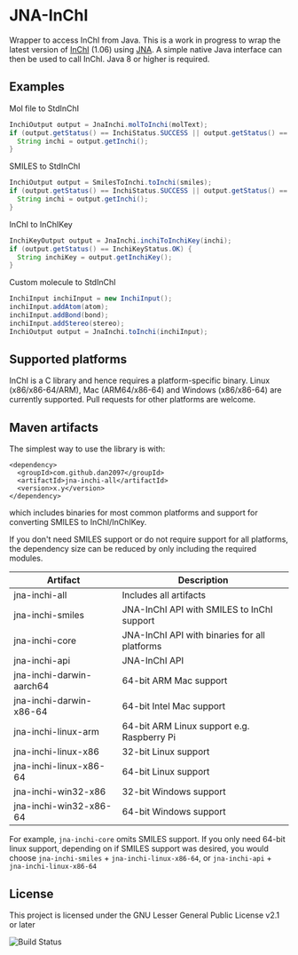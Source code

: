 # JNA-InChI
Wrapper to access InChI from Java. This is a work in progress to wrap the latest version of [InChI](https://www.inchi-trust.org/) (1.06) using [JNA](https://github.com/java-native-access/jna). A simple native Java interface can then be used to call InChI.
Java 8 or higher is required.

## Examples
Mol file to StdInChI
```java
InchiOutput output = JnaInchi.molToInchi(molText);
if (output.getStatus() == InchiStatus.SUCCESS || output.getStatus() == InchiStatus.WARNING) {
  String inchi = output.getInchi();
}
```

SMILES to StdInChI
```java
InchiOutput output = SmilesToInchi.toInchi(smiles);
if (output.getStatus() == InchiStatus.SUCCESS || output.getStatus() == InchiStatus.WARNING) {
  String inchi = output.getInchi();
}
```

InChI to InChIKey
```java
InchiKeyOutput output = JnaInchi.inchiToInchiKey(inchi);
if (output.getStatus() == InchiKeyStatus.OK) {
  String inchiKey = output.getInchiKey();
}
```

Custom molecule to StdInChI
```java
InchiInput inchiInput = new InchiInput();
inchiInput.addAtom(atom);
inchiInput.addBond(bond);
inchiInput.addStereo(stereo);
InchiOutput output = JnaInchi.toInchi(inchiInput);
```

## Supported platforms
InChI is a C library and hence requires a platform-specific binary. Linux (x86/x86-64/ARM), Mac (ARM64/x86-64) and Windows (x86/x86-64) are currently supported. Pull requests for other platforms are welcome.

## Maven artifacts
The simplest way to use the library is with:
```
<dependency>
  <groupId>com.github.dan2097</groupId>
  <artifactId>jna-inchi-all</artifactId>
  <version>x.y</version>
</dependency>
```
which includes binaries for most common platforms and support for converting SMILES to InChI/InChIKey.

If you don't need SMILES support or do not require support for all platforms, the dependency size can be reduced by only including the required modules.

| Artifact                 | Description                                   |
|--------------------------|-----------------------------------------------|
| jna-inchi-all            | Includes all artifacts                        |
| jna-inchi-smiles         | JNA-InChI API with SMILES to InChI support    |
| jna-inchi-core           | JNA-InChI API with binaries for all  platforms|
| jna-inchi-api            | JNA-InChI API                                 |
| jna-inchi-darwin-aarch64 | 64-bit ARM Mac support                        |
| jna-inchi-darwin-x86-64  | 64-bit Intel Mac support                      |
| jna-inchi-linux-arm      | 64-bit ARM Linux support e.g. Raspberry Pi    |
| jna-inchi-linux-x86      | 32-bit Linux support                          |
| jna-inchi-linux-x86-64   | 64-bit Linux support                          |
| jna-inchi-win32-x86      | 32-bit Windows support                        |
| jna-inchi-win32-x86-64   | 64-bit Windows support                        |

For example, `jna-inchi-core` omits SMILES support. If you only need 64-bit linux support, depending on if SMILES support was desired, you would choose `jna-inchi-smiles` + `jna-inchi-linux-x86-64`, or `jna-inchi-api` + `jna-inchi-linux-x86-64`

## License
This project is licensed under the GNU Lesser General Public License v2.1 or later

![Build Status](https://github.com/dan2097/jna-inchi/workflows/ci_build/badge.svg)
